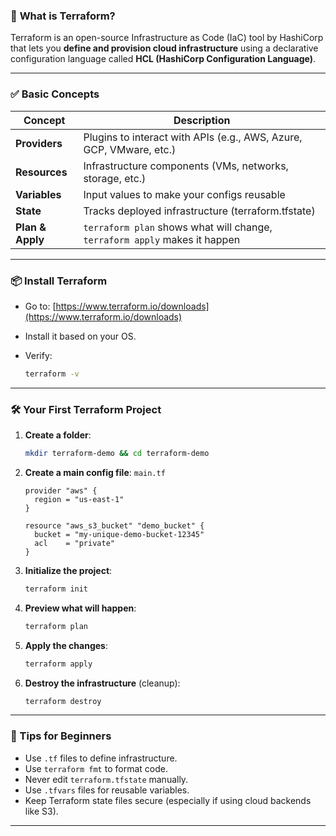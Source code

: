 ### 🌱 **What is Terraform?**

Terraform is an open-source Infrastructure as Code (IaC) tool by HashiCorp that lets you **define and provision cloud infrastructure** using a declarative configuration language called **HCL (HashiCorp Configuration Language)**.

---

### ✅ **Basic Concepts**

| Concept          | Description                                                                |
| ---------------- | -------------------------------------------------------------------------- |
| **Providers**    | Plugins to interact with APIs (e.g., AWS, Azure, GCP, VMware, etc.)        |
| **Resources**    | Infrastructure components (VMs, networks, storage, etc.)                   |
| **Variables**    | Input values to make your configs reusable                                 |
| **State**        | Tracks deployed infrastructure (terraform.tfstate)                         |
| **Plan & Apply** | `terraform plan` shows what will change, `terraform apply` makes it happen |

---

### 📦 **Install Terraform**

* Go to: [https://www.terraform.io/downloads](https://www.terraform.io/downloads)
* Install it based on your OS.
* Verify:

  ```bash
  terraform -v
  ```

---

### 🛠️ **Your First Terraform Project**

1. **Create a folder**:

   ```bash
   mkdir terraform-demo && cd terraform-demo
   ```

2. **Create a main config file**:
   `main.tf`

   ```hcl
   provider "aws" {
     region = "us-east-1"
   }

   resource "aws_s3_bucket" "demo_bucket" {
     bucket = "my-unique-demo-bucket-12345"
     acl    = "private"
   }
   ```

3. **Initialize the project**:

   ```bash
   terraform init
   ```

4. **Preview what will happen**:

   ```bash
   terraform plan
   ```

5. **Apply the changes**:

   ```bash
   terraform apply
   ```

6. **Destroy the infrastructure** (cleanup):

   ```bash
   terraform destroy
   ```

---

### 🧠 Tips for Beginners

* Use `.tf` files to define infrastructure.
* Use `terraform fmt` to format code.
* Never edit `terraform.tfstate` manually.
* Use `.tfvars` files for reusable variables.
* Keep Terraform state files secure (especially if using cloud backends like S3).

---

